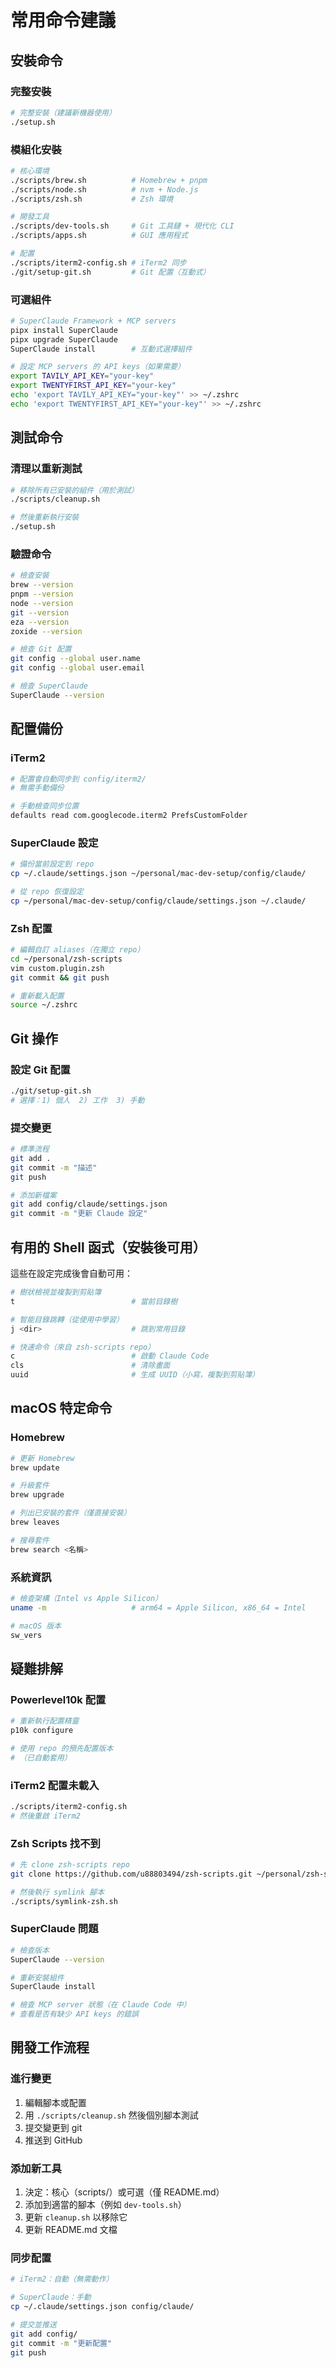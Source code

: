 # 常用命令建議

## 安裝命令

### 完整安裝
```bash
# 完整安裝（建議新機器使用）
./setup.sh
```

### 模組化安裝
```bash
# 核心環境
./scripts/brew.sh          # Homebrew + pnpm
./scripts/node.sh          # nvm + Node.js
./scripts/zsh.sh           # Zsh 環境

# 開發工具
./scripts/dev-tools.sh     # Git 工具鏈 + 現代化 CLI
./scripts/apps.sh          # GUI 應用程式

# 配置
./scripts/iterm2-config.sh # iTerm2 同步
./git/setup-git.sh         # Git 配置（互動式）
```

### 可選組件
```bash
# SuperClaude Framework + MCP servers
pipx install SuperClaude
pipx upgrade SuperClaude
SuperClaude install        # 互動式選擇組件

# 設定 MCP servers 的 API keys（如果需要）
export TAVILY_API_KEY="your-key"
export TWENTYFIRST_API_KEY="your-key"
echo 'export TAVILY_API_KEY="your-key"' >> ~/.zshrc
echo 'export TWENTYFIRST_API_KEY="your-key"' >> ~/.zshrc
```

## 測試命令

### 清理以重新測試
```bash
# 移除所有已安裝的組件（用於測試）
./scripts/cleanup.sh

# 然後重新執行安裝
./setup.sh
```

### 驗證命令
```bash
# 檢查安裝
brew --version
pnpm --version
node --version
git --version
eza --version
zoxide --version

# 檢查 Git 配置
git config --global user.name
git config --global user.email

# 檢查 SuperClaude
SuperClaude --version
```

## 配置備份

### iTerm2
```bash
# 配置會自動同步到 config/iterm2/
# 無需手動備份

# 手動檢查同步位置
defaults read com.googlecode.iterm2 PrefsCustomFolder
```

### SuperClaude 設定
```bash
# 備份當前設定到 repo
cp ~/.claude/settings.json ~/personal/mac-dev-setup/config/claude/

# 從 repo 恢復設定
cp ~/personal/mac-dev-setup/config/claude/settings.json ~/.claude/
```

### Zsh 配置
```bash
# 編輯自訂 aliases（在獨立 repo）
cd ~/personal/zsh-scripts
vim custom.plugin.zsh
git commit && git push

# 重新載入配置
source ~/.zshrc
```

## Git 操作

### 設定 Git 配置
```bash
./git/setup-git.sh
# 選擇：1) 個人  2) 工作  3) 手動
```

### 提交變更
```bash
# 標準流程
git add .
git commit -m "描述"
git push

# 添加新檔案
git add config/claude/settings.json
git commit -m "更新 Claude 設定"
```

## 有用的 Shell 函式（安裝後可用）

這些在設定完成後會自動可用：

```bash
# 樹狀檢視並複製到剪貼簿
t                          # 當前目錄樹

# 智能目錄跳轉（從使用中學習）
j <dir>                    # 跳到常用目錄

# 快速命令（來自 zsh-scripts repo）
c                          # 啟動 Claude Code
cls                        # 清除畫面
uuid                       # 生成 UUID（小寫，複製到剪貼簿）
```

## macOS 特定命令

### Homebrew
```bash
# 更新 Homebrew
brew update

# 升級套件
brew upgrade

# 列出已安裝的套件（僅直接安裝）
brew leaves

# 搜尋套件
brew search <名稱>
```

### 系統資訊
```bash
# 檢查架構（Intel vs Apple Silicon）
uname -m                   # arm64 = Apple Silicon, x86_64 = Intel

# macOS 版本
sw_vers
```

## 疑難排解

### Powerlevel10k 配置
```bash
# 重新執行配置精靈
p10k configure

# 使用 repo 的預先配置版本
# （已自動套用）
```

### iTerm2 配置未載入
```bash
./scripts/iterm2-config.sh
# 然後重啟 iTerm2
```

### Zsh Scripts 找不到
```bash
# 先 clone zsh-scripts repo
git clone https://github.com/u88803494/zsh-scripts.git ~/personal/zsh-scripts

# 然後執行 symlink 腳本
./scripts/symlink-zsh.sh
```

### SuperClaude 問題
```bash
# 檢查版本
SuperClaude --version

# 重新安裝組件
SuperClaude install

# 檢查 MCP server 狀態（在 Claude Code 中）
# 查看是否有缺少 API keys 的錯誤
```

## 開發工作流程

### 進行變更
1. 編輯腳本或配置
2. 用 `./scripts/cleanup.sh` 然後個別腳本測試
3. 提交變更到 git
4. 推送到 GitHub

### 添加新工具
1. 決定：核心（scripts/）或可選（僅 README.md）
2. 添加到適當的腳本（例如 `dev-tools.sh`）
3. 更新 `cleanup.sh` 以移除它
4. 更新 README.md 文檔

### 同步配置
```bash
# iTerm2：自動（無需動作）

# SuperClaude：手動
cp ~/.claude/settings.json config/claude/

# 提交並推送
git add config/
git commit -m "更新配置"
git push
```
